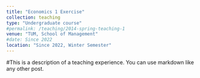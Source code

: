 ```yaml
---
title: "Economics 1 Exercise"
collection: teaching
type: "Undergraduate course"
#permalink: /teaching/2014-spring-teaching-1
venue: "TUM, School of Management"
#date: Since 2022
location: "Since 2022, Winter Semester"
---
```


#This is a description of a teaching experience. You can use markdown like any other post.


